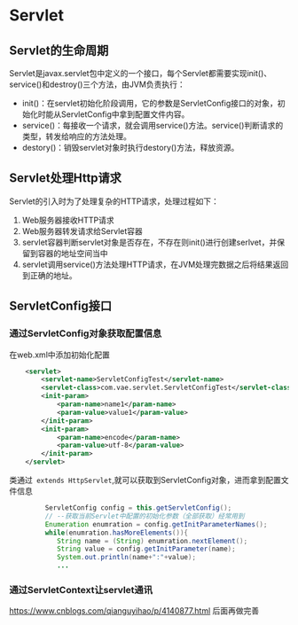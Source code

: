 # Servlet

## Servlet的生命周期

Servlet是javax.servlet包中定义的一个接口，每个Servlet都需要实现init()、service()和destroy()三个方法，由JVM负责执行：

- init()：在servlet初始化阶段调用，它的参数是ServletConfig接口的对象，初始化时能从ServletConfig中拿到配置文件内容。
- service()：每接收一个请求，就会调用service()方法。service()判断请求的类型，转发给响应的方法处理。
- destory()：销毁servlet对象时执行destory()方法，释放资源。

## Servlet处理Http请求

Servlet的引入时为了处理复杂的HTTP请求，处理过程如下：

1. Web服务器接收HTTP请求
2. Web服务器转发请求给Servlet容器
3. servlet容器判断servlet对象是否存在，不存在则init()进行创建serlvet，并保留到容器的地址空间当中
4. servlet调用service()方法处理HTTP请求，在JVM处理完数据之后将结果返回到正确的地址。  

## ServletConfig接口

### 通过ServletConfig对象获取配置信息

在web.xml中添加初始化配置

```xml
    <servlet>
        <servlet-name>ServletConfigTest</servlet-name>
        <servlet-class>com.vae.servlet.ServletConfigTest</servlet-class>
        <init-param>
            <param-name>name1</param-name>
            <param-value>value1</param-value>
        </init-param>
        <init-param>
            <param-name>encode</param-name>
            <param-value>utf-8</param-value>
        </init-param>
    </servlet>
```

类通过`` extends HttpServlet``,就可以获取到ServletConfig对象，进而拿到配置文件信息

```java
         ServletConfig config = this.getServletConfig();  
         // --获取当前Servlet中配置的初始化参数（全部获取）经常用到
         Enumeration enumration = config.getInitParameterNames();
         while(enumration.hasMoreElements()){
         	String name = (String) enumration.nextElement();
         	String value = config.getInitParameter(name);
         	System.out.println(name+":"+value);
            ...
```

### 通过ServletContext让servlet通讯

https://www.cnblogs.com/qianguyihao/p/4140877.html   后面再做完善































